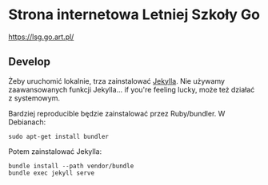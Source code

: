 Strona internetowa Letniej Szkoły Go
====================================

https://lsg.go.art.pl/

Develop
-------

Żeby uruchomić lokalnie, trza zainstalować [Jekylla](https://jekyllrb.com/). Nie używamy zaawansowanych funkcji Jekylla... if you're feeling lucky, może też działać z systemowym.

Bardziej reproducible będzie zainstalować przez Ruby/bundler. W Debianach:

	sudo apt-get install bundler

Potem zainstalować Jekylla:

	bundle install --path vendor/bundle
	bundle exec jekyll serve
